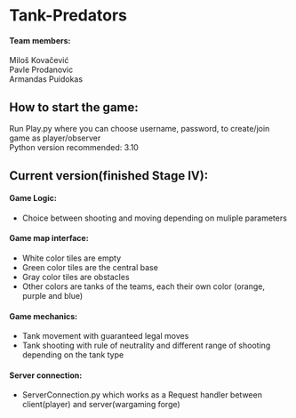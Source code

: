 # Tank-Predators

#### Team members:
Miloš Kovačević <br/>
Pavle Prodanovic <br/>
Armandas Puidokas <br/>

## How to start the game:
Run Play.py where you can choose username, password, to create/join game as player/observer<br/>
Python version recommended: 3.10

## Current version(finished Stage IV):

#### Game Logic:
* Choice between shooting and moving depending on muliple parameters


#### Game map interface:
* White color tiles are empty
* Green color tiles are the central base
* Gray color tiles are obstacles
* Other colors are tanks of the teams, each their own color (orange, purple and blue)

#### Game mechanics:
* Tank movement with guaranteed legal moves
* Tank shooting with rule of neutrality and different range of shooting depending on the tank type

#### Server connection:
* ServerConnection.py which works as a Request handler between client(player) and server(wargaming forge) 
